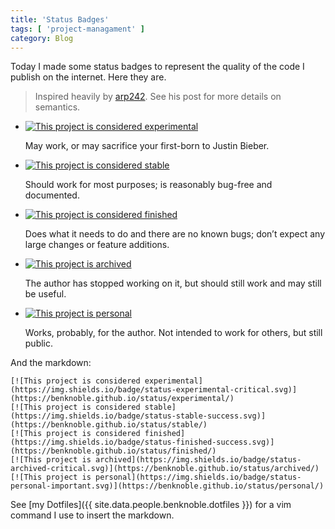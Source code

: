 ```yaml
---
title: 'Status Badges'
tags: [ 'project-managament' ]
category: Blog
---
```


Today I made some status badges to represent the quality of the code I publish
on the internet. Here they are.

> Inspired heavily by [arp242](https://arp242.net/project-status-badges.html).
> See his post for more details on semantics.

- [![This project is considered experimental](https://img.shields.io/badge/status-experimental-critical.svg)](https://benknoble.github.io/status/experimental/)

  May work, or may sacrifice your first-born to Justin Bieber.

- [![This project is considered stable](https://img.shields.io/badge/status-stable-success.svg)](https://benknoble.github.io/status/stable/)

  Should work for most purposes; is reasonably bug-free and documented.

- [![This project is considered finished](https://img.shields.io/badge/status-finished-success.svg)](https://benknoble.github.io/status/finished/)

  Does what it needs to do and there are no known bugs; don’t expect any large
  changes or feature additions.

- [![This project is archived](https://img.shields.io/badge/status-archived-critical.svg)](https://benknoble.github.io/status/archived/)

  The author has stopped working on it, but should still work and may still be
  useful.

- [![This project is personal](https://img.shields.io/badge/status-personal-important.svg)](https://benknoble.github.io/status/personal/)

  Works, probably, for the author. Not intended to work for others, but still
  public.

And the markdown:

```
[![This project is considered experimental](https://img.shields.io/badge/status-experimental-critical.svg)](https://benknoble.github.io/status/experimental/)
[![This project is considered stable](https://img.shields.io/badge/status-stable-success.svg)](https://benknoble.github.io/status/stable/)
[![This project is considered finished](https://img.shields.io/badge/status-finished-success.svg)](https://benknoble.github.io/status/finished/)
[![This project is archived](https://img.shields.io/badge/status-archived-critical.svg)](https://benknoble.github.io/status/archived/)
[![This project is personal](https://img.shields.io/badge/status-personal-important.svg)](https://benknoble.github.io/status/personal/)
```

See [my Dotfiles]({{ site.data.people.benknoble.dotfiles }}) for a vim command I
use to insert the markdown.
